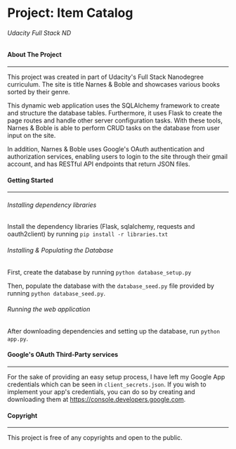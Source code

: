 # Project: Item Catalog
###### Udacity Full Stack ND
#### About The Project
---
This project was created in part of Udacity's Full Stack Nanodegree curriculum. The site is title Narnes & Boble and showcases various books sorted by their genre.

This dynamic web application uses the SQLAlchemy framework to create and structure the database tables. Furthermore, it uses Flask to create the page routes and handle other server configuration tasks. With these tools, Narnes & Boble is able to perform CRUD tasks on the database from user input on the site.

In addition, Narnes & Boble uses Google's OAuth authentication and authorization services, enabling users to login to the site through their gmail account, and has RESTful API endpoints that return JSON files.
#### Getting Started
---
###### Installing dependency libraries
Install the dependency libraries (Flask, sqlalchemy, requests and oauth2client) by running `pip install -r libraries.txt`
###### Installing & Populating the Database
First, create the database by running `python database_setup.py`

Then, populate the database with the `database_seed.py` file provided by running `python database_seed.py`.
###### Running the web application
After downloading dependencies and setting up the database, run `python app.py`.
#### Google's OAuth Third-Party services
---
For the sake of providing an easy setup process, I have left my Google App credentials which can be seen in `client_secrets.json`. If you wish to implement your app's credentials, you can do so by creating and downloading them at https://console.developers.google.com. 
#### Copyright
---
This project is free of any copyrights and open to the public.
